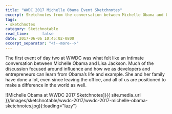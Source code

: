 ```yaml
---
title: "WWDC 2017 Michelle Obama Event Sketchnotes"
excerpt: Sketchnotes from the conversation between Michelle Obama and Lisa Jackson
tags:
- sketchnotes
category: Sketchnotable
read_time:      false
date: 2017-06-06 10:45:02-0800
excerpt_separator: "<!--more-->"
---
```


The first event of day two at WWDC was what felt like an intimate conversation between Michelle Obama and Lisa Jackson. Much of the discussion focused around influence and how we as developers and entrepreneurs can learn from Obama’s life and example. She and her family have done a lot, even since leaving the office, and all of us are positioned to make a difference in the world as well.

![Michelle Obama at WWDC 2017 Sketchnotes]({{ site.media_url }}/images/sketchnotable/wwdc-2017/wwdc-2017-michelle-obama-sketchnotes.jpg){:loading="lazy"}

<!--more-->